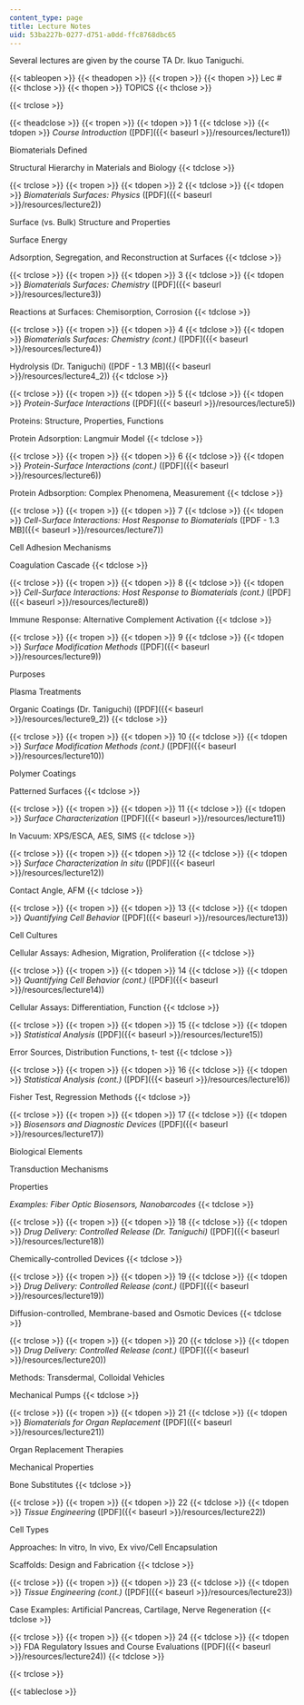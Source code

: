 ```yaml
---
content_type: page
title: Lecture Notes
uid: 53ba227b-0277-d751-a0dd-ffc8768dbc65
---
```


Several lectures are given by the course TA Dr. Ikuo Taniguchi.

{{< tableopen >}}
{{< theadopen >}}
{{< tropen >}}
{{< thopen >}}
Lec #
{{< thclose >}}
{{< thopen >}}
TOPICS
{{< thclose >}}

{{< trclose >}}

{{< theadclose >}}
{{< tropen >}}
{{< tdopen >}}
1
{{< tdclose >}}
{{< tdopen >}}
_Course Introduction_ ([PDF]({{< baseurl >}}/resources/lecture1))  
  
Biomaterials Defined  
  
Structural Hierarchy in Materials and Biology
{{< tdclose >}}

{{< trclose >}}
{{< tropen >}}
{{< tdopen >}}
2
{{< tdclose >}}
{{< tdopen >}}
_Biomaterials Surfaces: Physics_ ([PDF]({{< baseurl >}}/resources/lecture2))  
  
Surface (vs. Bulk) Structure and Properties  
  
Surface Energy  
  
Adsorption, Segregation, and Reconstruction at Surfaces
{{< tdclose >}}

{{< trclose >}}
{{< tropen >}}
{{< tdopen >}}
3
{{< tdclose >}}
{{< tdopen >}}
_Biomaterials Surfaces: Chemistry_ ([PDF]({{< baseurl >}}/resources/lecture3))  
  
Reactions at Surfaces: Chemisorption, Corrosion
{{< tdclose >}}

{{< trclose >}}
{{< tropen >}}
{{< tdopen >}}
4
{{< tdclose >}}
{{< tdopen >}}
_Biomaterials Surfaces: Chemistry (cont.)_ ([PDF]({{< baseurl >}}/resources/lecture4))  
  
Hydrolysis (Dr. Taniguchi) ([PDF - 1.3 MB]({{< baseurl >}}/resources/lecture4_2))
{{< tdclose >}}

{{< trclose >}}
{{< tropen >}}
{{< tdopen >}}
5
{{< tdclose >}}
{{< tdopen >}}
_Protein-Surface Interactions_ ([PDF]({{< baseurl >}}/resources/lecture5))  
  
Proteins: Structure, Properties, Functions  
  
Protein Adsorption: Langmuir Model
{{< tdclose >}}

{{< trclose >}}
{{< tropen >}}
{{< tdopen >}}
6
{{< tdclose >}}
{{< tdopen >}}
_Protein-Surface Interactions (cont.)_ ([PDF]({{< baseurl >}}/resources/lecture6))  
  
Protein Adbsorption: Complex Phenomena, Measurement
{{< tdclose >}}

{{< trclose >}}
{{< tropen >}}
{{< tdopen >}}
7
{{< tdclose >}}
{{< tdopen >}}
_Cell-Surface Interactions: Host Response to Biomaterials_ ([PDF - 1.3 MB]({{< baseurl >}}/resources/lecture7))  
  
Cell Adhesion Mechanisms  
  
Coagulation Cascade
{{< tdclose >}}

{{< trclose >}}
{{< tropen >}}
{{< tdopen >}}
8
{{< tdclose >}}
{{< tdopen >}}
_Cell-Surface Interactions: Host Response to Biomaterials (cont.)_ ([PDF]({{< baseurl >}}/resources/lecture8))  
  
Immune Response: Alternative Complement Activation
{{< tdclose >}}

{{< trclose >}}
{{< tropen >}}
{{< tdopen >}}
9
{{< tdclose >}}
{{< tdopen >}}
_Surface Modification Methods_ ([PDF]({{< baseurl >}}/resources/lecture9))  
  
Purposes  
  
Plasma Treatments  
  
Organic Coatings (Dr. Taniguchi) ([PDF]({{< baseurl >}}/resources/lecture9_2))
{{< tdclose >}}

{{< trclose >}}
{{< tropen >}}
{{< tdopen >}}
10
{{< tdclose >}}
{{< tdopen >}}
_Surface Modification Methods (cont.)_ ([PDF]({{< baseurl >}}/resources/lecture10))  
  
Polymer Coatings  
  
Patterned Surfaces
{{< tdclose >}}

{{< trclose >}}
{{< tropen >}}
{{< tdopen >}}
11
{{< tdclose >}}
{{< tdopen >}}
_Surface Characterization_ ([PDF]({{< baseurl >}}/resources/lecture11))  
  
In Vacuum: XPS/ESCA, AES, SIMS
{{< tdclose >}}

{{< trclose >}}
{{< tropen >}}
{{< tdopen >}}
12
{{< tdclose >}}
{{< tdopen >}}
_Surface Characterization In situ_ ([PDF]({{< baseurl >}}/resources/lecture12))  
  
Contact Angle, AFM
{{< tdclose >}}

{{< trclose >}}
{{< tropen >}}
{{< tdopen >}}
13
{{< tdclose >}}
{{< tdopen >}}
_Quantifying Cell Behavior_ ([PDF]({{< baseurl >}}/resources/lecture13))  
  
Cell Cultures  
  
Cellular Assays: Adhesion, Migration, Proliferation
{{< tdclose >}}

{{< trclose >}}
{{< tropen >}}
{{< tdopen >}}
14
{{< tdclose >}}
{{< tdopen >}}
_Quantifying Cell Behavior (cont.)_ ([PDF]({{< baseurl >}}/resources/lecture14))  
  
Cellular Assays: Differentiation, Function
{{< tdclose >}}

{{< trclose >}}
{{< tropen >}}
{{< tdopen >}}
15
{{< tdclose >}}
{{< tdopen >}}
_Statistical Analysis_ ([PDF]({{< baseurl >}}/resources/lecture15))  
  
Error Sources, Distribution Functions, t- test
{{< tdclose >}}

{{< trclose >}}
{{< tropen >}}
{{< tdopen >}}
16
{{< tdclose >}}
{{< tdopen >}}
_Statistical Analysis (cont.)_ ([PDF]({{< baseurl >}}/resources/lecture16))  
  
Fisher Test, Regression Methods
{{< tdclose >}}

{{< trclose >}}
{{< tropen >}}
{{< tdopen >}}
17
{{< tdclose >}}
{{< tdopen >}}
_Biosensors and Diagnostic Devices_ ([PDF]({{< baseurl >}}/resources/lecture17))  
  
Biological Elements  
  
Transduction Mechanisms  
  
Properties  
  
_Examples: Fiber Optic Biosensors, Nanobarcodes_
{{< tdclose >}}

{{< trclose >}}
{{< tropen >}}
{{< tdopen >}}
18
{{< tdclose >}}
{{< tdopen >}}
_Drug Delivery: Controlled Release (Dr. Taniguchi)_ ([PDF]({{< baseurl >}}/resources/lecture18))  
  
Chemically-controlled Devices
{{< tdclose >}}

{{< trclose >}}
{{< tropen >}}
{{< tdopen >}}
19
{{< tdclose >}}
{{< tdopen >}}
_Drug Delivery: Controlled Release (cont.)_ ([PDF]({{< baseurl >}}/resources/lecture19))  
  
Diffusion-controlled, Membrane-based and Osmotic Devices
{{< tdclose >}}

{{< trclose >}}
{{< tropen >}}
{{< tdopen >}}
20
{{< tdclose >}}
{{< tdopen >}}
_Drug Delivery: Controlled Release (cont.)_ ([PDF]({{< baseurl >}}/resources/lecture20))  
  
Methods: Transdermal, Colloidal Vehicles  
  
Mechanical Pumps
{{< tdclose >}}

{{< trclose >}}
{{< tropen >}}
{{< tdopen >}}
21
{{< tdclose >}}
{{< tdopen >}}
_Biomaterials for Organ Replacement_ ([PDF]({{< baseurl >}}/resources/lecture21))  
  
Organ Replacement Therapies  
  
Mechanical Properties  
  
Bone Substitutes
{{< tdclose >}}

{{< trclose >}}
{{< tropen >}}
{{< tdopen >}}
22
{{< tdclose >}}
{{< tdopen >}}
_Tissue Engineering_ ([PDF]({{< baseurl >}}/resources/lecture22))  
  
Cell Types  
  
Approaches: In vitro, In vivo, Ex vivo/Cell Encapsulation  
  
Scaffolds: Design and Fabrication
{{< tdclose >}}

{{< trclose >}}
{{< tropen >}}
{{< tdopen >}}
23
{{< tdclose >}}
{{< tdopen >}}
_Tissue Engineering (cont.)_ ([PDF]({{< baseurl >}}/resources/lecture23))  
  
Case Examples: Artificial Pancreas, Cartilage, Nerve Regeneration
{{< tdclose >}}

{{< trclose >}}
{{< tropen >}}
{{< tdopen >}}
24
{{< tdclose >}}
{{< tdopen >}}
FDA Regulatory Issues and Course Evaluations ([PDF]({{< baseurl >}}/resources/lecture24))
{{< tdclose >}}

{{< trclose >}}

{{< tableclose >}}